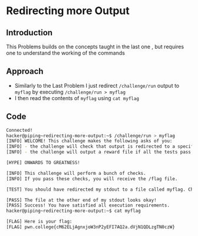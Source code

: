 # Redirecting more Output

## Introduction
This Problems builds on the concepts taught in the last one , but requires one to understand the working of the commands

## Approach

- Similarly to the Last Problem I just redirect `/challenge/run` output to `myflag` by executing `/challenge/run > myflag`
- I then read the contents of `myflag` using `cat myflag`


## Code
```bash
Connected!
hacker@piping~redirecting-more-output:~$ /challenge/run > myflag
[INFO] WELCOME! This challenge makes the following asks of you:
[INFO] - the challenge will check that output is redirected to a specific file path : myflag
[INFO] - the challenge will output a reward file if all the tests pass : /flag

[HYPE] ONWARDS TO GREATNESS!

[INFO] This challenge will perform a bunch of checks.
[INFO] If you pass these checks, you will receive the /flag file.

[TEST] You should have redirected my stdout to a file called myflag. Checking...

[PASS] The file at the other end of my stdout looks okay!
[PASS] Success! You have satisfied all execution requirements.
hacker@piping~redirecting-more-output:~$ cat myflag

[FLAG] Here is your flag:
[FLAG] pwn.college{cM62ELjAgnxjoW3nP2yEFI7AQ2a.dVjN1QDLzgTN0czW}
```
